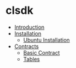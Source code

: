 # clsdk

- [Introduction](README.md)
- [Installation]()
  - [Ubuntu Installation](ubuntu.md)
- [Contracts]()
  - [Basic Contract](basic_contract/README.md)
  - [Tables](contract_tables/README.md)
